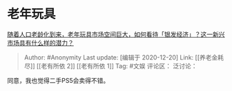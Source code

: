 # 老年玩具
[随着人口老龄化到来，老年玩具市场空间巨大，如何看待「银发经济」？这一新兴市场具有什么样的潜力？](https://www.zhihu.com/question/435407487/answer/1634918712)

> Author: #Anonymity
> Last update: [编辑于 2020-12-20]
> Link: [[养老金耗尽]] [[老有所依 2]] [[老有所依 1]]
> Tag: #文娱
> 评论区：
> 泛讨论：

同意，我也觉得二手PS5会卖得不错。
